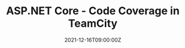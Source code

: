 ---
categories: ["Testing", "dotnet-core"]
date: 2021-12-16T09:00:00Z
published: false
title: "ASP.NET Core - Code Coverage in TeamCity"
url: '/aspnet-core-code-coverage-teamcity/'
series: ['aspnet-core-code-coverage']

---